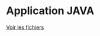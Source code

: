 # Application JAVA
[Voir les fichiers](https://github.com/quentin-pla/Gestion-Bibi-Hotels/tree/application-java)
